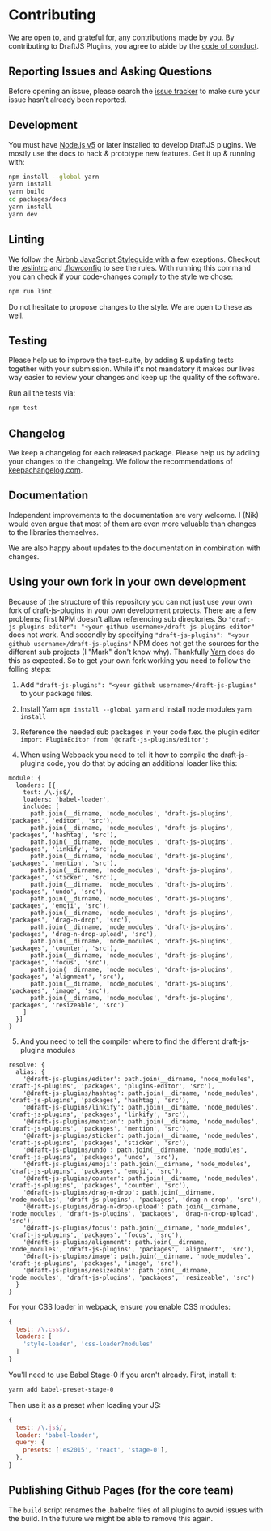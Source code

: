 # Contributing

We are open to, and grateful for, any contributions made by you. By contributing to DraftJS Plugins, you agree to abide by the [code of conduct](https://github.com/draft-js-plugins/draft-js-plugins/blob/master/CODE_OF_CONDUCT.md).

## Reporting Issues and Asking Questions

Before opening an issue, please search the [issue tracker](https://github.com/draft-js-plugins/draft-js-plugins/issues) to make sure your issue hasn’t already been reported.

## Development

You must have [Node.js v5](https://nodejs.org/en/download/package-manager/) or later installed to develop DraftJS plugins. We mostly use the docs to hack & prototype new features. Get it up & running with:

```sh
npm install --global yarn
yarn install
yarn build
cd packages/docs
yarn install
yarn dev
```

## Linting

We follow the [Airbnb JavaScript Styleguide ](https://github.com/airbnb/javascript) with a few exeptions. Checkout the [.eslintrc](https://github.com/draft-js-plugins/draft-js-plugins/blob/master/.eslintrc) and [.flowconfig](https://github.com/draft-js-plugins/draft-js-plugins/blob/master/.flowconfig) to see the rules. With running this command you can check if your code-changes comply to the style we chose:

```sh
npm run lint
```

Do not hesitate to propose changes to the style. We are open to these as well.

## Testing

Please help us to improve the test-suite, by adding & updating tests together with your submission. While it's not mandatory it makes our lives way easier to review your changes and keep up the quality of the software.

Run all the tests via:

```sh
npm test
```

## Changelog

We keep a changelog for each released package. Please help us by adding your changes to the changelog. We follow the recommendations of [keepachangelog.com](http://keepachangelog.com/).

## Documentation

Independent improvements to the documentation are very welcome. I (Nik) would even argue that most of them are even more valuable than changes to the libraries themselves.

We are also happy about updates to the documentation in combination with changes.

## Using your own fork in your own development

Because of the structure of this repository you can not just use your own fork of draft-js-plugins in your own development projects. There are a few problems; first NPM doesn't allow referencing sub directories. So `"draft-js-plugins-editor": "<your github username>/draft-js-plugins-editor"` does not work. And secondly by specifying `"draft-js-plugins": "<your github username>/draft-js-plugins"` NPM does not get the sources for the different sub projects (I "Mark" don't know why). Thankfully [Yarn](https://yarnpkg.com/) does do this as expected. So to get your own fork working you need to follow the folling steps:

1. Add `"draft-js-plugins": "<your github username>/draft-js-plugins"` to your package files.

2. Install Yarn `npm install --global yarn` and install node modules `yarn install`

3. Reference the needed sub packages in your code f.ex. the plugin editor `import PluginEditor from '@draft-js-plugins/editor';`

4. When using Webpack you need to tell it how to compile the draft-js-plugins code, you do that by adding an additional loader like this:

```
module: {
  loaders: [{
    test: /\.js$/,
    loaders: 'babel-loader',
    include: [
      path.join(__dirname, 'node_modules', 'draft-js-plugins', 'packages', 'editor', 'src'),
      path.join(__dirname, 'node_modules', 'draft-js-plugins', 'packages', 'hashtag', 'src'),
      path.join(__dirname, 'node_modules', 'draft-js-plugins', 'packages', 'linkify', 'src'),
      path.join(__dirname, 'node_modules', 'draft-js-plugins', 'packages', 'mention', 'src'),
      path.join(__dirname, 'node_modules', 'draft-js-plugins', 'packages', 'sticker', 'src'),
      path.join(__dirname, 'node_modules', 'draft-js-plugins', 'packages', 'undo', 'src'),
      path.join(__dirname, 'node_modules', 'draft-js-plugins', 'packages', 'emoji', 'src'),
      path.join(__dirname, 'node_modules', 'draft-js-plugins', 'packages', 'drag-n-drop', 'src'),
      path.join(__dirname, 'node_modules', 'draft-js-plugins', 'packages', 'drag-n-drop-upload', 'src'),
      path.join(__dirname, 'node_modules', 'draft-js-plugins', 'packages', 'counter', 'src'),
      path.join(__dirname, 'node_modules', 'draft-js-plugins', 'packages', 'focus', 'src'),
      path.join(__dirname, 'node_modules', 'draft-js-plugins', 'packages', 'alignment', 'src'),
      path.join(__dirname, 'node_modules', 'draft-js-plugins', 'packages', 'image', 'src'),
      path.join(__dirname, 'node_modules', 'draft-js-plugins', 'packages', 'resizeable', 'src')
    ]
  }]
}
```

5. And you need to tell the compiler where to find the different draft-js-plugins modules

```
resolve: {
  alias: {
    '@draft-js-plugins/editor': path.join(__dirname, 'node_modules', 'draft-js-plugins', 'packages', 'plugins-editor', 'src'),
    '@draft-js-plugins/hashtag': path.join(__dirname, 'node_modules', 'draft-js-plugins', 'packages', 'hashtag', 'src'),
    '@draft-js-plugins/linkify': path.join(__dirname, 'node_modules', 'draft-js-plugins', 'packages', 'linkify', 'src'),
    '@draft-js-plugins/mention': path.join(__dirname, 'node_modules', 'draft-js-plugins', 'packages', 'mention', 'src'),
    '@draft-js-plugins/sticker': path.join(__dirname, 'node_modules', 'draft-js-plugins', 'packages', 'sticker', 'src'),
    '@draft-js-plugins/undo': path.join(__dirname, 'node_modules', 'draft-js-plugins', 'packages', 'undo', 'src'),
    '@draft-js-plugins/emoji': path.join(__dirname, 'node_modules', 'draft-js-plugins', 'packages', 'emoji', 'src'),
    '@draft-js-plugins/counter': path.join(__dirname, 'node_modules', 'draft-js-plugins', 'packages', 'counter', 'src'),
    '@draft-js-plugins/drag-n-drop': path.join(__dirname, 'node_modules', 'draft-js-plugins', 'packages', 'drag-n-drop', 'src'),
    '@draft-js-plugins/drag-n-drop-upload': path.join(__dirname, 'node_modules', 'draft-js-plugins', 'packages', 'drag-n-drop-upload', 'src'),
    '@draft-js-plugins/focus': path.join(__dirname, 'node_modules', 'draft-js-plugins', 'packages', 'focus', 'src'),
    '@draft-js-plugins/alignment': path.join(__dirname, 'node_modules', 'draft-js-plugins', 'packages', 'alignment', 'src'),
    '@draft-js-plugins/image': path.join(__dirname, 'node_modules', 'draft-js-plugins', 'packages', 'image', 'src'),
    '@draft-js-plugins/resizeable': path.join(__dirname, 'node_modules', 'draft-js-plugins', 'packages', 'resizeable', 'src')
  }
}
```

For your CSS loader in webpack, ensure you enable CSS modules:

```js
{
  test: /\.css$/,
  loaders: [
    'style-loader', 'css-loader?modules'
  ]
}
```

You'll need to use Babel Stage-0 if you aren't already. First, install it:

```bash
yarn add babel-preset-stage-0
```

Then use it as a preset when loading your JS:

```js
{
  test: /\.js$/,
  loader: 'babel-loader',
  query: {
    presets: ['es2015', 'react', 'stage-0'],
  },
}
```

## Publishing Github Pages (for the core team)

The `build` script renames the .babelrc files of all plugins to avoid issues with the build. In the future we might be able to remove this again.
